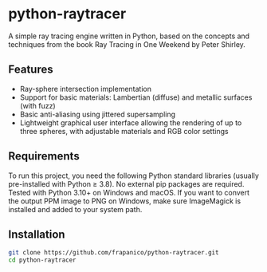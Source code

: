 # python-raytracer
A simple ray tracing engine written in Python, based on the concepts and techniques from the book Ray Tracing in One Weekend by Peter Shirley.

## Features
- Ray-sphere intersection implementation
- Support for basic materials: Lambertian (diffuse) and metallic surfaces (with fuzz)
- Basic anti-aliasing using jittered supersampling
- Lightweight graphical user interface allowing the rendering of up to three spheres, with adjustable materials and RGB color settings

## Requirements
To run this project, you need the following Python standard libraries (usually pre-installed with Python ≥ 3.8). No external pip packages are required. Tested with Python 3.10+ on Windows and macOS. If you want to convert the output PPM image to PNG on Windows, make sure ImageMagick is installed and added to your system path.

## Installation
```bash
git clone https://github.com/frapanico/python-raytracer.git
cd python-raytracer


